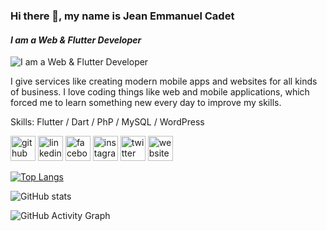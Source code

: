 ### Hi there 👋, my name is **Jean Emmanuel Cadet**
#### *I am a Web & Flutter Developer*
![*I am a Web & Flutter Developer*](https://i0.wp.com/jeanemmanuelcadet.com/wp-content/uploads/2021/08/6202-p7n1fo9pcc9h5xzjyuz9i9h2tjbp1xq389ixyi0yeu.png?w=515&ssl=1)

I give services like creating modern mobile apps and websites for all kinds of business.
I love coding things like web and mobile applications, which forced me to learn something new every day to improve my skills.

Skills: 
Flutter / Dart / PhP / MySQL / WordPress 



[<img src='https://cdn.jsdelivr.net/npm/simple-icons@3.0.1/icons/github.svg' alt='github' height='40'>](https://github.com/https://github.com/jecode93)  [<img src='https://cdn.jsdelivr.net/npm/simple-icons@3.0.1/icons/linkedin.svg' alt='linkedin' height='40'>](https://www.linkedin.com/in/https://www.linkedin.com/in/jean-emmanuel-cadet-169a51137//)  [<img src='https://cdn.jsdelivr.net/npm/simple-icons@3.0.1/icons/facebook.svg' alt='facebook' height='40'>](https://www.facebook.com/https://www.facebook.com/jecode93?_rdc=1&_rdr)  [<img src='https://cdn.jsdelivr.net/npm/simple-icons@3.0.1/icons/instagram.svg' alt='instagram' height='40'>](https://www.instagram.com/https://www.instagram.com/jec_ode93//)  [<img src='https://cdn.jsdelivr.net/npm/simple-icons@3.0.1/icons/twitter.svg' alt='twitter' height='40'>](https://twitter.com/https://twitter.com/jecode93)  [<img src='https://cdn.jsdelivr.net/npm/simple-icons@3.0.1/icons/icloud.svg' alt='website' height='40'>](https://jeanemmanuelcadet.com)  

[![Top Langs](https://github-readme-stats.vercel.app/api/top-langs/?username=https://github.com/jecode93)](https://github.com/anuraghazra/github-readme-stats)

![GitHub stats](https://github-readme-stats.vercel.app/api?username=https://github.com/jecode93&show_icons=true)  

![GitHub Activity Graph](https://activity-graph.herokuapp.com/graph?username=https://github.com/jecode93)  
